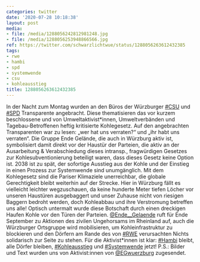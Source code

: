 ```yaml
---
categories: twitter
date: '2020-07-28 10:18:38'
layout: post
media:
- file: /media/1288056242812981248.jpg
- file: /media/1288056253948866566.jpg
ref: https://twitter.com/schwarzlichtwue/status/1288056263612432385
tags:
- rwe
- hambi
- spd
- systemwende
- csu
- kohleausstieg
title: 1288056263612432385
---
```

In der Nacht zum Montag wurden an den Büros der Würzburger [#CSU](/t/csu) und [#SPD](/t/spd) Transparente angebracht. Diese thematisieren das vor kurzem beschlossene und von Umweltaktivist\*innen, Umweltverbänden und Tagebau-Betroffenen heftig kritisierte Kohlegesetz. 
Auf den angebrachten Transparenten war zu lesen: „wer hat uns verraten?“ und „ihr habt uns verraten“.
Die Gruppe Ende Gelände, die auch in Würzburg aktiv ist, symbolisiert damit direkt vor der Haustür der Parteien, die aktiv an der Ausarbeitung &amp; Verabschiedung dieses intransp., fragwürdigen Gesetzes zur Kohlesubventionierung beteiligt waren, dass dieses Gesetz keine Option ist.
2038 ist zu spät, der sofortige Ausstieg aus der Kohle und der Einstieg in einen Prozess zur Systemwende sind unumgänglich. Mit dem Kohlegesetz sind die Pariser Klimaziele unerreichbar, die globale Gerechtigkeit bleibt weiterhin auf der Strecke.
Hier in Würzburg fällt es vielleicht leichter wegzuschauen, da keine hunderte Meter tiefen Löcher vor unseren Haustüren ausgebaggert und unser Zuhause nicht von riesigen Baggern bedroht werden, doch Kohleabbau und ihre Verstromung betreffen uns alle!
Optisch untermalt wurde diese Botschaft durch einen dreckigen Haufen Kohle vor den Türen der Parteien.
[@Ende__Gelaende](https://twitter.com/Ende__Gelaende) ruft für Ende September zu Aktionen des zivilen Ungehorsams im Rheinland auf, auch die Würzburger Ortsgruppe wird mobilisieren, um Kohleinfrastruktur zu blockieren und den Dörfern am Rande des von [#RWE](/t/rwe) verursachten Nichts solidarisch zur Seite zu stehen.
Für die Aktivist\*innen ist klar: [#Hambi](/t/hambi) bleibt, alle Dörfer bleiben, [#Kohleausstieg](/t/kohleausstieg) und [#Systemwende](/t/systemwende) jetzt!
P.S.: Bilder und Text wurden uns von Aktivist:innen von [@EGwuerzburg](https://twitter.com/EGwuerzburg) zugesendet.